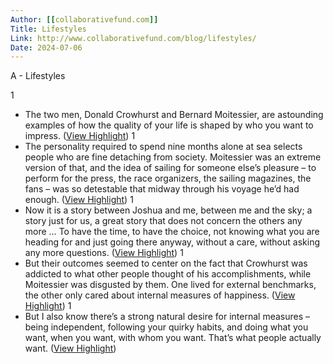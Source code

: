 ```yaml
---
Author: [[collaborativefund.com]]
Title: Lifestyles
Link: http://www.collaborativefund.com/blog/lifestyles/
Date: 2024-07-06
---
```

A - Lifestyles

1
- The two men, Donald Crowhurst and Bernard Moitessier, are astounding examples of how the quality of your life is shaped by who you want to impress. ([View Highlight](https://instapaper.com/read/1519902398/20007622))
1
- The personality required to spend nine months alone at sea selects people who are fine detaching from society. Moitessier was an extreme version of that, and the idea of sailing for someone else’s pleasure – to perform for the press, the race organizers, the sailing magazines, the fans – was so detestable that midway through his voyage he’d had enough. ([View Highlight](https://instapaper.com/read/1519902398/20007649))
1
- Now it is a story between Joshua and me, between me and the sky; a story just for us, a great story that does not concern the others any more … To have the time, to have the choice, not knowing what you are heading for and just going there anyway, without a care, without asking any more questions. ([View Highlight](https://instapaper.com/read/1519902398/20007656))
1
- But their outcomes seemed to center on the fact that Crowhurst was addicted to what other people thought of his accomplishments, while Moitessier was disgusted by them. One lived for external benchmarks, the other only cared about internal measures of happiness. ([View Highlight](https://instapaper.com/read/1519902398/20007657))
1
- But I also know there’s a strong natural desire for internal measures – being independent, following your quirky habits, and doing what you want, when you want, with whom you want. That’s what people actually want. ([View Highlight](https://instapaper.com/read/1519902398/20007659))
